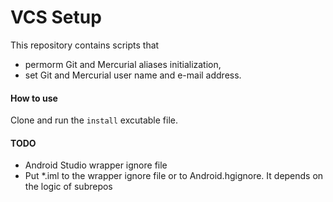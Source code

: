 VCS Setup
=========

This repository contains scripts that 
  * permorm Git and Mercurial aliases initialization,
  * set Git and Mercurial user name and e-mail address.

#### How to use

Clone and run the `install` excutable file.

#### TODO
* Android Studio wrapper ignore file
* Put *.iml to the wrapper ignore file or to Android.hgignore. It depends on the logic of subrepos
